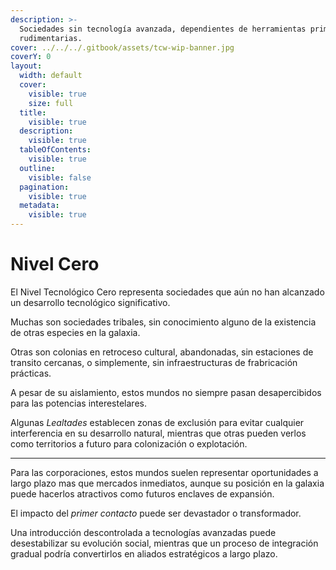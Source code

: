 ```yaml
---
description: >-
  Sociedades sin tecnología avanzada, dependientes de herramientas primitivas o
  rudimentarias.
cover: ../../../.gitbook/assets/tcw-wip-banner.jpg
coverY: 0
layout:
  width: default
  cover:
    visible: true
    size: full
  title:
    visible: true
  description:
    visible: true
  tableOfContents:
    visible: true
  outline:
    visible: false
  pagination:
    visible: true
  metadata:
    visible: true
---
```


# Nivel Cero

El Nivel Tecnológico Cero representa sociedades que aún no han alcanzado un desarrollo tecnológico significativo.

Muchas son sociedades tribales, sin conocimiento alguno de la existencia de otras especies en la galaxia.

Otras son colonias en retroceso cultural, abandonadas, sin estaciones de transito cercanas, o simplemente, sin infraestructuras de frabricación prácticas.

A pesar de su aislamiento, estos mundos no siempre pasan desapercibidos para las potencias interestelares.

Algunas _Lealtades_ establecen zonas de exclusión para evitar cualquier interferencia en su desarrollo natural, mientras que otras pueden verlos como territorios a futuro para colonización o explotación.

***

Para las corporaciones, estos mundos suelen representar oportunidades a largo plazo mas que mercados inmediatos, aunque su posición en la galaxia puede hacerlos atractivos como futuros enclaves de expansión.

El impacto del _primer contacto_ puede ser devastador o transformador.

Una introducción descontrolada a tecnologías avanzadas puede desestabilizar su evolución social, mientras que un proceso de integración gradual podría convertirlos en aliados estratégicos a largo plazo.
